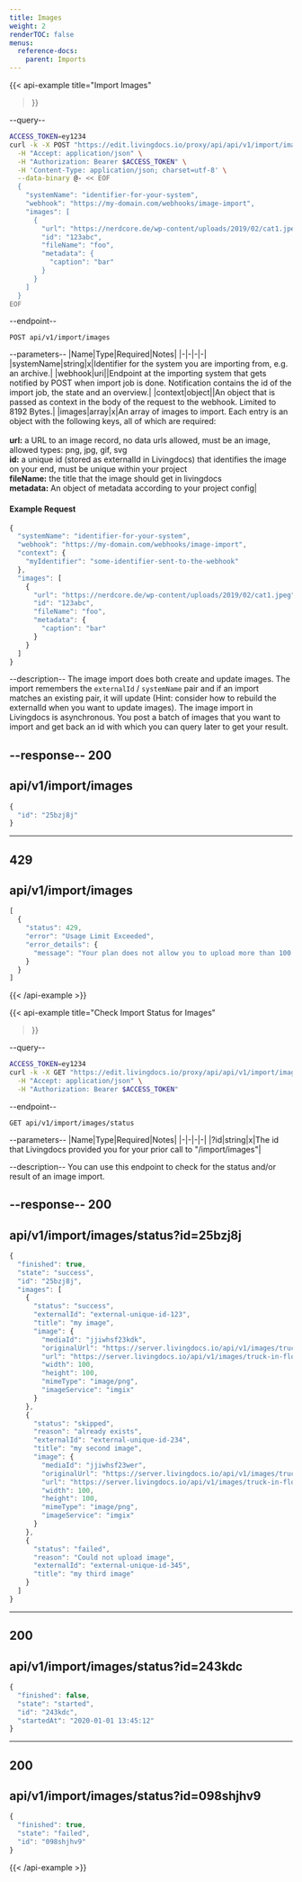 ```yaml
---
title: Images
weight: 2
renderTOC: false
menus:
  reference-docs:
    parent: Imports
---
```


{{< api-example
  title="Import Images"
>}}

--query--

```bash
ACCESS_TOKEN=ey1234
curl -k -X POST "https://edit.livingdocs.io/proxy/api/api/v1/import/images" \
  -H "Accept: application/json" \
  -H "Authorization: Bearer $ACCESS_TOKEN" \
  -H 'Content-Type: application/json; charset=utf-8' \
  --data-binary @- << EOF 
  {
    "systemName": "identifier-for-your-system",
    "webhook": "https://my-domain.com/webhooks/image-import",
    "images": [
      {
        "url": "https://nerdcore.de/wp-content/uploads/2019/02/cat1.jpeg",
        "id": "123abc",
        "fileName": "foo",
        "metadata": {
          "caption": "bar"
        }
      }
    ]
  } 
EOF
```

--endpoint--
```
POST api/v1/import/images
```

--parameters--
|Name|Type|Required|Notes|
|-|-|-|-|
|systemName|string|x|Identifier for the system you are importing from, e.g. an archive.|
|webhook|uri||Endpoint at the importing system that gets notified by POST when import job is done. Notification contains the id of the import job, the state and an overview.|
|context|object||An object that is passed as context in the body of the request to the webhook. Limited to 8192 Bytes.|
|images|array|x|An array of images to import. Each entry is an object with the following keys, all of which are required:<br><br>**url:** a URL to an image record, no data urls allowed, must be an image, allowed types: png, jpg, gif, svg<br>**id:** a unique id (stored as externalId in Livingdocs) that identifies the image on your end, must be unique within your project<br>**fileName:** the title that the image should get in livingdocs<br>**metadata:** An object of metadata according to your project config|

#### Example Request
```js
{
  "systemName": "identifier-for-your-system",
  "webhook": "https://my-domain.com/webhooks/image-import",
  "context": {
    "myIdentifier": "some-identifier-sent-to-the-webhook"
  },
  "images": [
    {
      "url": "https://nerdcore.de/wp-content/uploads/2019/02/cat1.jpeg",
      "id": "123abc",
      "fileName": "foo",
      "metadata": {
        "caption": "bar"
      }
    }
  ]
}
```

--description--
The image import does both create and update images. The import remembers the `externalId` / `systemName` pair and if an import matches an existing pair, it will update (Hint: consider how to rebuild the externalId when you want to update images). The image import in Livingdocs is asynchronous. You post a batch of images that you want to import and get back an id with which you can query later to get your result.

--response--
200
---
api/v1/import/images
---
```js
{
  "id": "25bzj8j"
}
```
-----
429
---
api/v1/import/images
---
```js
[
  {
    "status": 429,
    "error": "Usage Limit Exceeded",
    "error_details": {
      "message": "Your plan does not allow you to upload more than 100 per day.\n      You already uploaded 99 in the last 24 hours and are trying to upload 10 more.\n      Please try again later."
    }
  }
]
```

{{< /api-example >}}

{{< api-example
  title="Check Import Status for Images"
>}}

--query--

```bash
ACCESS_TOKEN=ey1234
curl -k -X GET "https://edit.livingdocs.io/proxy/api/api/v1/import/images/status" \
  -H "Accept: application/json" \
  -H "Authorization: Bearer $ACCESS_TOKEN"
```

--endpoint--
```
GET api/v1/import/images/status
```

--parameters--
|Name|Type|Required|Notes|
|-|-|-|-|
|?id|string|x|The id that Livingdocs provided you for your prior call to "/import/images"|

--description--
You can use this endpoint to check for the status and/or result of an image import.

--response--
200
---
api/v1/import/images/status?id=25bzj8j
---
```js
{
  "finished": true,
  "state": "success",
  "id": "25bzj8j",
  "images": [
    {
      "status": "success",
      "externalId": "external-unique-id-123",
      "title": "my image",
      "image": {
        "mediaId": "jjiwhsf23kdk",
        "originalUrl": "https://server.livingdocs.io/api/v1/images/truck-in-flood-water?id=MQkvMjAxOS8xMS8yMS9hMjA5NzkwZS0xNTQ5LTQ2ZDktYjNjNy1jZWZlMjhjN2VhOTkuanBlZwk2NzM=",
        "url": "https://server.livingdocs.io/api/v1/images/truck-in-flood-water?id=MQkvMjAxOS8xMS8yMS9hMjA5NzkwZS0xNTQ5LTQ2ZDktYjNjNy1jZWZlMjhjN2VhOTkuanBlZwk2NzM=?format=auto",
        "width": 100,
        "height": 100,
        "mimeType": "image/png",
        "imageService": "imgix"
      }
    },
    {
      "status": "skipped",
      "reason": "already exists",
      "externalId": "external-unique-id-234",
      "title": "my second image",
      "image": {
        "mediaId": "jjiwhsf23wer",
        "originalUrl": "https://server.livingdocs.io/api/v1/images/truck-in-flood-water?id=MQkvMjAxOS8xMS8yMS9hMjA5NzkwZS0xNTQ5LTQ2ZDktYjNjNy1jZWZlMjhjN2VhOTkuanBlZwk2NzM=",
        "url": "https://server.livingdocs.io/api/v1/images/truck-in-flood-water?id=MQkvMjAxOS8xMS8yMS9hMjA5NzkwZS0xNTQ5LTQ2ZDktYjNjNy1jZWZlMjhjN2VhOTkuanBlZwk2NzM=?format=auto",
        "width": 100,
        "height": 100,
        "mimeType": "image/png",
        "imageService": "imgix"
      }
    },
    {
      "status": "failed",
      "reason": "Could not upload image",
      "externalId": "external-unique-id-345",
      "title": "my third image"
    }
  ]
}
```
-----
200
---
api/v1/import/images/status?id=243kdc
---
```js
{
  "finished": false,
  "state": "started",
  "id": "243kdc",
  "startedAt": "2020-01-01 13:45:12"
}
```
-----
200
---
api/v1/import/images/status?id=098shjhv9
---
```js
{
  "finished": true,
  "state": "failed",
  "id": "098shjhv9"
}
```

{{< /api-example >}}